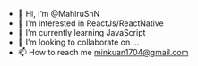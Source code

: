 - 👋 Hi, I’m @MahiruShN
- 👀 I’m interested in ReactJs/ReactNative
- 🌱 I’m currently learning JavaScript
- 💞️ I’m looking to collaborate on ...
- 📫 How to reach me minkuan1704@gmail.com


